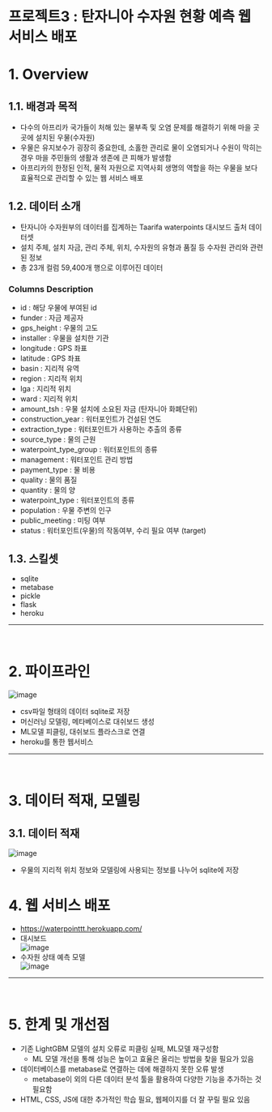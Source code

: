# 프로젝트3 : 탄자니아 수자원 현황 예측 웹 서비스 배포

# 1. Overview

## 1.1. 배경과 목적
- 다수의 아프리카 국가들이 처해 있는 물부족 및 오염 문제를 해결하기 위해 마을 곳곳에 설치된 우물(수자원)
- 우물은 유지보수가 굉장히 중요한데, 소홀한 관리로 물이 오염되거나 수원이 막히는 경우 마을 주민들의 생활과 생존에 큰 피해가 발생함
- 아프리카의 한정된 인적, 물적 자원으로 지역사회 생명의 역할을 하는 우물을 보다 효율적으로 관리할 수 있는 웹 서비스 배포

## 1.2. 데이터 소개
- 탄자니아 수자원부의 데이터를 집계하는 Taarifa waterpoints 대시보드 출처 데이터셋
- 설치 주체, 설치 자금, 관리 주체, 위치, 수자원의 유형과 품질 등 수자원 관리와 관련된 정보
- 총 23개 컬럼 59,400개 행으로 이루어진 데이터

### Columns Description
- id : 해당 우물에 부여된 id
- funder : 자금 제공자
- gps_height : 우물의 고도
- installer : 우물을 설치한 기관
- longitude : GPS 좌표
- latitude : GPS 좌표
- basin : 지리적 유역
- region : 지리적 위치
- lga : 지리적 위치
- ward : 지리적 위치
- amount_tsh : 우물 설치에 소요된 자금 (탄자니아 화폐단위)
- construction_year : 워터포인트가 건설된 연도
- extraction_type : 워터포인트가 사용하는 추출의 종류
- source_type : 물의 근원
- waterpoint_type_group : 워터포인트의 종류
- management : 워터포인트 관리 방법
- payment_type : 물 비용
- quality : 물의 품질
- quantity : 물의 양
- waterpoint_type : 워터포인트의 종류
- population : 우물 주변의 인구
- public_meeting : 미팅 여부
- status : 워터포인트(우물)의 작동여부, 수리 필요 여부 (target)

## 1.3. 스킬셋
- sqlite
- metabase
- pickle
- flask
- heroku



---
<br/>

# 2. 파이프라인  
![image](https://user-images.githubusercontent.com/110115061/223961263-d52e88ff-161f-4a11-a4cf-b318c474021b.png)  
- csv파일 형태의 데이터 sqlite로 저장
- 머신러닝 모델링, 메타베이스로 대쉬보드 생성
- ML모델 피클링, 대쉬보드 플라스크로 연결
- heroku를 통한 웹서비스



---
<br/>

# 3. 데이터 적재, 모델링 
## 3.1. 데이터 적재
![image](https://user-images.githubusercontent.com/110115061/223961605-71904780-7ee0-43db-a5b8-25a42e77f63e.png)  
- 우물의 지리적 위치 정보와 모델링에 사용되는 정보를 나누어 sqlite에 저장

# 4. 웹 서비스 배포  
- https://waterpointtt.herokuapp.com/
- 대시보드  
![image](https://user-images.githubusercontent.com/110115061/223963533-77fd1839-2d35-4174-acf2-65412fa9e256.png)  
- 수자원 상태 예측 모델  
![image](https://user-images.githubusercontent.com/110115061/223964786-a23a616f-b66a-4116-98b6-f50e62d0c57b.png)



---
<br/>

# 5. 한계 및 개선점
- 기존 LightGBM 모델의 설치 오류로 피클링 실패, ML모델 재구성함
  - ML 모델 개선을 통해 성능은 높이고 효율은 올리는 방법을 찾을 필요가 있음
- 데이터베이스를 metabase로 연결하는 데에 해결하지 못한 오류 발생
  - metabase이 외의 다른 데이터 분석 툴을 활용하여 다양한 기능을 추가하는 것 필요함
- HTML, CSS, JS에 대한 추가적인 학습 필요, 웹페이지를 더 잘 꾸릴 필요 있음
